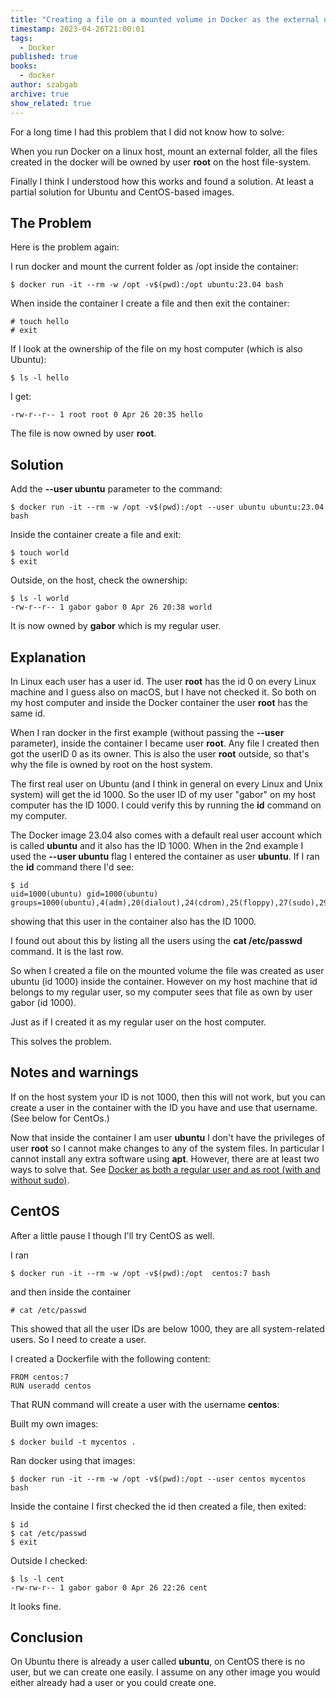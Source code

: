```yaml
---
title: "Creating a file on a mounted volume in Docker as the external user (and not as root)"
timestamp: 2023-04-26T21:00:01
tags:
  - Docker
published: true
books:
  - docker
author: szabgab
archive: true
show_related: true
---
```



For a long time I had this problem that I did not know how to solve:

When you run Docker on a linux host, mount an external folder, all the files created in the docker will be owned by user <b>root</b> on the host file-system.

Finally I think I understood how this works and found a solution. At least a partial solution for Ubuntu and CentOS-based images.


## The Problem

Here is the problem again:

I run docker and mount the current folder as /opt inside the container:

```
$ docker run -it --rm -w /opt -v$(pwd):/opt ubuntu:23.04 bash
```

When inside the container I create a file and then exit the container:

```
# touch hello
# exit
```

If I look at the ownership of the file on my host computer (which is also Ubuntu):

```
$ ls -l hello
```

I get:

```
-rw-r--r-- 1 root root 0 Apr 26 20:35 hello
```

The file is now owned by user <b>root</b>.

## Solution

Add the <b>--user ubuntu</b> parameter to the command:

```
$ docker run -it --rm -w /opt -v$(pwd):/opt --user ubuntu ubuntu:23.04 bash
```

Inside the container create a file and exit:

```
$ touch world
$ exit
```

Outside, on the host, check the ownership:

```
$ ls -l world
-rw-r--r-- 1 gabor gabor 0 Apr 26 20:38 world
```

It is now owned by <b>gabor</b> which is my regular user.

## Explanation

In Linux each user has a user id. The user <b>root</b> has the id 0 on every Linux machine and I guess also on macOS, but I have not checked it.
So both on my host computer and inside the Docker container the user <b>root</b> has the same id.

When I ran docker in the first example (without passing the <b>--user</b> parameter), inside the container I became user <b>root</b>.
Any file I created then got the userID 0 as its owner. This is also the user <b>root</b> outside, so that's why the file is owned by
root on the host system.

The first real user on Ubuntu (and I think in general on every Linux and Unix system) will get the id 1000. So the user ID of my
user "gabor" on my host computer has the ID 1000. I could verify this by running the <b>id</b> command on my computer.

The Docker image 23.04 also comes with a default real user account which is called <b>ubuntu</b> and it also has the ID 1000.
When in the 2nd example I used the <b>--user ubuntu</b> flag I entered the container as user <b>ubuntu</b>. If I ran the <b>id</b> command there
I'd see:

```
$ id
uid=1000(ubuntu) gid=1000(ubuntu) groups=1000(ubuntu),4(adm),20(dialout),24(cdrom),25(floppy),27(sudo),29(audio),30(dip),44(video),46(plugdev)
```

showing that this user in the container also has the ID 1000.

I found out about this by listing all the users using the <b>cat /etc/passwd</b> command. It is the last row.

So when I created a file on the mounted volume the file was created as user ubuntu (id 1000) inside the container.
However on my host machine that id belongs to my regular user, so my computer sees that file as own by user gabor (id 1000).

Just as if I created it as my regular user on the host computer.

This solves the problem.

## Notes and warnings

If on the host system your ID is not 1000, then this will not work, but you can create a user in the container with the ID you have
and use that username. (See below for CentOs.)

Now that inside the container I am user <b>ubuntu</b> I don't have the privileges of user <b>root</b> so I cannot make changes
to any of the system files. In particular I cannot install any extra software using <b>apt</b>. However, there are at least two ways to solve that.
See [Docker as both a regular user and as root (with and without sudo)](/docker-as-regular-user-and-as-root).

## CentOS

After a little pause I though I'll try CentOS as well.

I ran

```
$ docker run -it --rm -w /opt -v$(pwd):/opt  centos:7 bash
```

and then inside the container

```
# cat /etc/passwd
```

This showed that all the user IDs are below 1000, they are all system-related users. So I need to create a user.

I created a </b>Dockerfile</b> with the following content:

```
FROM centos:7
RUN useradd centos
```

That RUN command will create a user with the username <b>centos</b>:

Built my own images:

```
$ docker build -t mycentos .
```

Ran docker using that images:

```
$ docker run -it --rm -w /opt -v$(pwd):/opt --user centos mycentos bash
```

Inside the containe I first checked the id then created a file, then exited:

```
$ id
$ cat /etc/passwd
$ exit
```


Outside I checked:

```
$ ls -l cent
-rw-rw-r-- 1 gabor gabor 0 Apr 26 22:26 cent
```

It looks fine.

## Conclusion

On Ubuntu there is already a user called <b>ubuntu</b>, on CentOS there is no user, but we can create one easily.
I assume on any other image you would either already had a user or you could create one.

